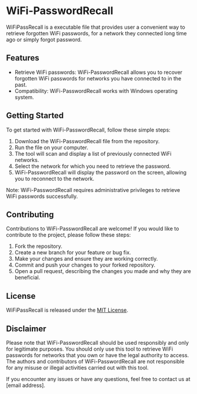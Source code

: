 # WiFi-PasswordRecall

WiFiPassRecall is a executable file that provides user a convenient way to retrieve forgotten WiFi passwords, for a network they connected long time ago or simply forgot password.

## Features

- Retrieve WiFi passwords: WiFi-PasswordRecall allows you to recover forgotten WiFi passwords for networks you have connected to in the past.
- Compatibility: WiFi-PasswordRecall works with Windows operating system. 

## Getting Started

To get started with WiFi-PasswordRecall, follow these simple steps:

1. Download the WiFi-PasswordRecall file from the repository.
2. Run the file on your computer.
3. The tool will scan and display a list of previously connected WiFi networks.
4. Select the network for which you need to retrieve the password.
5. WiFi-PasswordRecall will display the password on the screen, allowing you to reconnect to the network.

Note: WiFi-PasswordRecall requires administrative privileges to retrieve WiFi passwords successfully.

## Contributing

Contributions to WiFi-PasswordRecall are welcome! If you would like to contribute to the project, please follow these steps:

1. Fork the repository.
2. Create a new branch for your feature or bug fix.
3. Make your changes and ensure they are working correctly.
4. Commit and push your changes to your forked repository.
5. Open a pull request, describing the changes you made and why they are beneficial.

## License

WiFiPassRecall is released under the [MIT License](LICENSE.md).

## Disclaimer

Please note that WiFi-PasswordRecall should be used responsibly and only for legitimate purposes. You should only use this tool to retrieve WiFi passwords for networks that you own or have the legal authority to access. The authors and contributors of WiFi-PasswordRecall are not responsible for any misuse or illegal activities carried out with this tool.

If you encounter any issues or have any questions, feel free to contact us at [email address].

